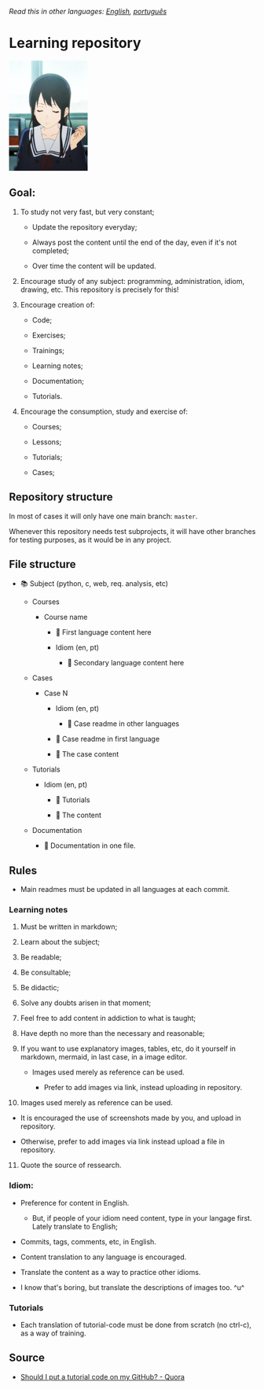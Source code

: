 *Read this in other languages: [English](readme.md), [português](readme.pt.md)*

# Learning repository

![](amazing-selfish.gif)

## Goal:

1. To study not very fast, but very constant;
   
   - Update the repository everyday;
   
   - Always post the content until the end of the day, even if it's not completed;
   
   - Over time the content will be updated.

2. Encourage study of any subject: programming, administration, idiom, drawing, etc. This repository is precisely for this!

3. Encourage creation of:
   
   * Code;
   
   * Exercises;
   
   * Trainings;
   
   * Learning notes;
   
   * Documentation;
   
   * Tutorials.

4. Encourage the consumption, study and exercise of:
   
   * Courses;
   
   * Lessons;
   
   * Tutorials;

   * Cases;

## Repository structure

In most of cases it will only have one main branch: `master`.

Whenever this repository needs test subprojects, it will have other branches for testing purposes, as it would be in any project.

## File structure

* :books: Subject (python, c, web, req. analysis, etc)

   * Courses

      * Course name

         * :book: First language content here

         * Idiom (en, pt)

            * :book: Secondary language content here

   * Cases

      *  Case N

         * Idiom (en, pt)

            * :book: Case readme in other languages

         * :book: Case readme in first language

         * :toolbox: The case content

   * Tutorials

      * Idiom (en, pt)
      
         * :book: Tutorials

         * :toolbox: The content
   
   * Documentation

      * :book: Documentation in one file.

## Rules

* Main readmes must be updated in all languages at each commit.

### Learning notes

1. Must be written in markdown;

2. Learn about the subject;

3. Be readable;

4. Be consultable;

5. Be didactic;

6. Solve any doubts arisen in that moment;

7. Feel free to add content in addiction to what is taught;

8. Have depth no more than the necessary and reasonable;

9. If you want to use explanatory images, tables, etc, do it yourself in markdown, mermaid, in last case, in a image editor.

   * Images used merely as reference can be used.

      * Prefer to add images via link, instead uploading in repository.

10. Images used merely as reference can be used.

   * It is encouraged the use of screenshots made by you, and upload in repository.

   * Otherwise, prefer to add images via link instead upload a file in repository.

11. Quote the source of ressearch.

### Idiom:

* Preference for content in English.

  * But, if people of your idiom need content, type in your langage first. Lately translate to English;

* Commits, tags, comments, etc, in English.

* Content translation to any language is encouraged.

* Translate the content as a way to practice other idioms.

* I know that's boring, but translate the descriptions of images too. ^u^

### Tutorials

* Each translation of tutorial-code must be done from scratch (no ctrl-c), as a way of training.

## Source

* [Should I put a tutorial code on my GitHub? - Quora](https://www.quora.com/Should-I-put-a-tutorial-code-on-my-GitHub)
